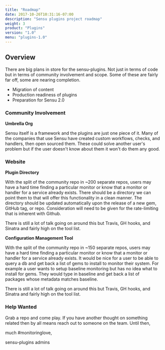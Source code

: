 ```yaml
---
title: "Roadmap"
date: 2017-10-26T10:31:16-07:00
description: "Sensu plugins project roadmap"
weight: 3
product: "Plugins"
version: "1.0"
menu: "plugins-1.0"
---
```


## Overview

<!--TODO clean this whole thing up.-->

There are big plans in store for the sensu-plugins.  Not just in terms of code but in terms of community involvement and scope.  Some of these are fairly far off, some are nearing completion.


- Migration of content
- Production readiness of plugins
- Preparation for Sensu 2.0


### Community Involvement

**Umbrella Org**

Sensu itself is a framework and the plugins are just one piece of it.  Many of the companies that use Sensu have created custom workflows, checks, and handlers, then open sourced them.  These could solve another user's problem but if the user doesn't know about them it won't do them any good.

### Website

**Plugin Directory**

With the split of the community repo in ~200 separate repos, users may have a hard time finding a particular monitor or know that a monitor or handler for a service already exists. There should be a directory we can point them to that will offer this functionality in a clean manner. The directory should be updated automatically upon the release of a new gem, GitHub tag, or repo. Consideration will need to be given for the rate-limiting that is inherent with Github.

There is still a lot of talk going on around this but Travis, GH hooks, and Sinatra and fairly high on the tool list.

**Configuration Management Tool**

With the split of the community repo in ~150 separate repos, users may have a hard time finding a particular monitor or know that a monitor or handler for a service already exists. It would be nice for a user to be able to query a db and get back a list of gems to install to monitor their system. For example a user wants to setup baseline monitoring but has no idea what to install for gems. They would type in baseline and get back a list of packages whose metadata matches baseline.

There is still a lot of talk going on around this but Travis, GH hooks, and Sinatra and fairly high on the tool list.

### Help Wanted

Grab a repo and come play.  If you have another thought on something related then by all means reach out to someone on the team. Until then,

much #monitoringlove,

sensu-plugins admins
